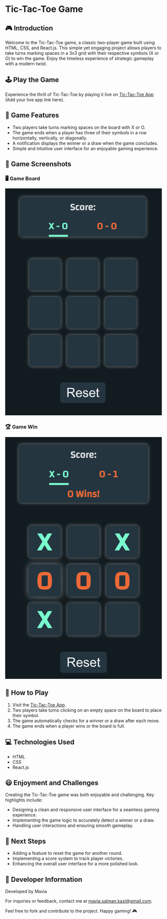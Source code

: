 # Tic-Tac-Toe Game

## 🎮 Introduction

Welcome to the Tic-Tac-Toe game, a classic two-player game built using HTML, CSS, and React.js. This simple yet engaging project allows players to take turns marking spaces in a 3x3 grid with their respective symbols (X or O) to win the game. Enjoy the timeless experience of strategic gameplay with a modern twist.

## 🕹️ Play the Game

Experience the thrill of Tic-Tac-Toe by playing it live on [Tic-Tac-Toe App](https://maviakazi.github.io/Tic-Tac-Toe/) (Add your live app link here).

## 🧩 Game Features

-   Two players take turns marking spaces on the board with X or O.
-   The game ends when a player has three of their symbols in a row horizontally, vertically, or diagonally.
-   A notification displays the winner or a draw when the game concludes.
-   Simple and intuitive user interface for an enjoyable gaming experience.

## 🎨 Game Screenshots

### 🖥️ Game Board

![Tic-Tac-Toe Game Board](public/screenshot1.png)

### 🏆 Game Win

![Game Won](public/screenshot3.png)

## 🚀 How to Play

1. Visit the [Tic-Tac-Toe App](https://maviakazi.github.io/Tic-Tac-Toe/).
2. Two players take turns clicking on an empty space on the board to place their symbol.
3. The game automatically checks for a winner or a draw after each move.
4. The game ends when a player wins or the board is full.

## 💻 Technologies Used

-   HTML
-   CSS
-   React.js

## 😃 Enjoyment and Challenges

Creating the Tic-Tac-Toe game was both enjoyable and challenging. Key highlights include:

-   Designing a clean and responsive user interface for a seamless gaming experience.
-   Implementing the game logic to accurately detect a winner or a draw.
-   Handling user interactions and ensuring smooth gameplay.

## 🌟 Next Steps

-   Adding a feature to reset the game for another round.
-   Implementing a score system to track player victories.
-   Enhancing the overall user interface for a more polished look.

## 📝 Developer Information

Developed by Mavia

For inquiries or feedback, contact me at mavia.salman.kazi@gmail.com.

Feel free to fork and contribute to the project. Happy gaming! 🎮
